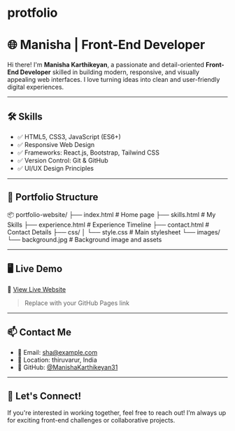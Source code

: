 # protfolio
# 🌐 Manisha | Front-End Developer

Hi there! I'm **Manisha Karthikeyan**, a passionate and detail-oriented **Front-End Developer** skilled in building modern, responsive, and visually appealing web interfaces. I love turning ideas into clean and user-friendly digital experiences.

---

## 🛠 Skills

- ✅ HTML5, CSS3, JavaScript (ES6+)
- ✅ Responsive Web Design
- ✅ Frameworks: React.js, Bootstrap, Tailwind CSS
- ✅ Version Control: Git & GitHub
- ✅ UI/UX Design Principles

---

## 📁 Portfolio Structure

📦 portfolio-website/
├── index.html # Home page
├── skills.html # My Skills
├── experience.html # Experience Timeline
├── contact.html # Contact Details
├── css/
│ └── style.css # Main stylesheet
└── images/
└── background.jpg # Background image and assets


---

## 🖥 Live Demo

🔗 [View Live Website](https://yourusername.github.io/portfolio-website/)

> Replace with your GitHub Pages link

---

## 📫 Contact Me

- 📧 Email: sha@example.com
- 📍 Location: thiruvarur, India
- 💼 GitHub: [@ManishaKarthikeyan31](https://github.com/ManishaKarthikeyan31/protfolio)

---

## 🤝 Let's Connect!

If you're interested in working together, feel free to reach out! I’m always up for exciting front-end challenges or collaborative projects.

